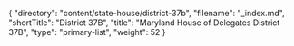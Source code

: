 {
  "directory": "content/state-house/district-37b",
  "filename": "_index.md",
  "shortTitle": "District 37B",
  "title": "Maryland House of Delegates District 37B",
  "type": "primary-list",
  "weight": 52
}

